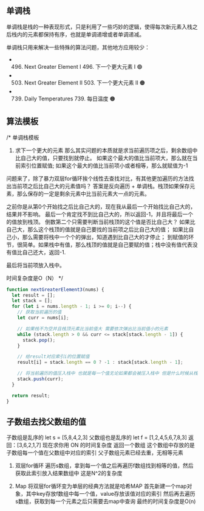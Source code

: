 ## 单调栈

单调栈是栈的一种表现形式，只是利用了一些巧妙的逻辑，使得每次新元素入栈之后栈内的元素都保持有序，也就是单调递增或者单调递减。

单调栈只用来解决一些特殊的算法问题，其他地方应用较少：

- 496. Next Greater Element I 496. 下一个更大元素 I 🟢
- 503. Next Greater Element II 503. 下一个更大元素 II 🟠
- 739. Daily Temperatures 739. 每日温度 🟠

## 算法模板
/* 
单调栈模板
1. 求下一个更大的元素
那么其实问题的本质就是求当前遍历项之后，剩余数组中比自己大的值，只要找到就停止。
如果这个最大的值比当前项大，那么就在当前索引位置赋值;
如果这个最大的值比当前项小或者相等，那么就赋值为-1

问题来了，除了暴力双层for循环挨个线性去查找对比，有其他更加遍历的方法找出当前项之后比自己大的元素值吗？
答案是反向遍历 + 单调栈。栈顶如果保存元素，那么保存的一定是剩余元素中比当前元素大一点的元素。

之前你是从第0个开始找之后比自己大的，现在我从最后一个开始找比自己大的，结果并不影响。
最后一个肯定找不到比自己大的，所以返回-1，并且将最后一个的值放到栈顶。
倒数第二个只需要判断当前栈顶的这个值是否比自己大？
    如果比自己大，那么这个栈顶的值就是自己要找的当前项之后比自己大的值；
    如果比自己小，那么需要将栈中一个个的弹出，知道遇到比自己大的才停止；
到赋值的环节，很简单。如果栈中有值，那么栈顶的值就是自己要赋的值；栈中没有值代表没有值比自己还大，返回-1.

最后将当前项放入栈中。

时间复杂度是O（N）
*/
```js
function nextGreaterElement3(nums) {
  let result = [];
  let stack = [];
  for (let i = nums.length - 1; i >= 0; i--) {
    // 获取当前遍历的值
    let curr = nums[i];

    // 如果栈不为空并且栈顶元素比当前值大 需要依次弹出比当前值小的元素
    while (stack.length > 0 && curr <= stack[stack.length - 1]) {
      stack.pop();
    }

    // 给result对应索引i的位置赋值
    result[i] = stack.length == 0 ? -1 : stack[stack.length - 1];

    // 将当前遍历的值压入栈中 也就是每一个值无论如果都会被压入栈中 但是什么时候从栈中弹出是有学问的
    stack.push(curr);
  }

  return result;
}
```

## 子数组去找父数组的值

子数组是乱序的 let s = [5,8,4,2,3]
父数组也是乱序的 let f = [1,2,4,5,6,7,8,3]
返回：[3,6,2,1,7]
现在求你用 ON 的时间复杂度 返回一个数组 这个数组中存放的是子数组每一个值在父数组中对应的索引
父子数组元素已经去重，无相等元素

1. 双层for循环
遍历s数组，拿到每一个值之后再遍历f数组找到相等的值，然后获取此索引放入结果数组中
这是N^2的复杂度

2. Map
将双层for循环变为单层的经典方法就是哈希MAP
首先新建一个map对象，其中key存放f数组中每一个值，value存放该值对应的索引
然后再去遍历s数组，获取到每一个元素之后只需要去map中查询
最终的时间复杂度是O(n)

